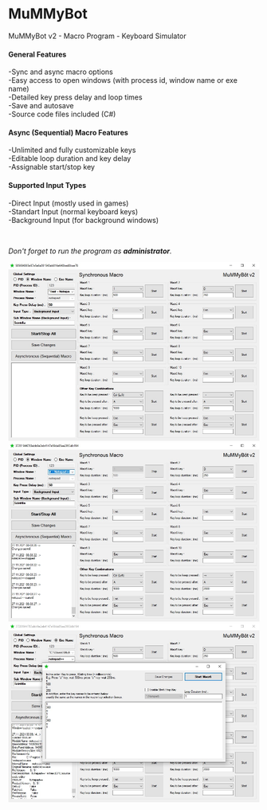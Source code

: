 # MuMMyBot

MuMMyBot v2 - Macro Program - Keyboard Simulator

<h4>General Features</h4>

<p>-Sync and async macro options<br />
-Easy access to open windows (with process id, window name or exe name)<br />
-Detailed key press delay and loop times<br />
-Save and autosave<br />
-Source code files included (C#)</p>

<h4>Async (Sequential) Macro Features</h4>

<p>-Unlimited and fully customizable keys<br />
-Editable loop duration and key delay<br />
-Assignable start/stop key</p>

<h4>Supported Input Types</h4>

<p>-Direct Input (mostly used in games)<br />
-Standart Input (normal keyboard keys)<br />
-Background Input (for background windows)</p>

<p>&nbsp;</p>

<p><em>Don&#39;t forget to run the program as <strong>administrator</strong>.</em></p>

<img src="https://raw.githubusercontent.com/4MuMMy/MuMMyBot/main/ss1.jpg" />
<img src="https://raw.githubusercontent.com/4MuMMy/MuMMyBot/main/ss2.jpg" />
<img src="https://raw.githubusercontent.com/4MuMMy/MuMMyBot/main/ss3.jpg" />
